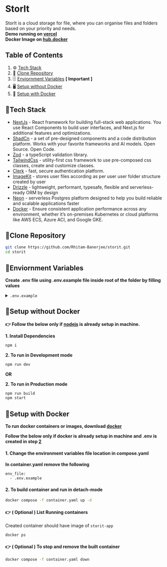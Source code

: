 # StorIt

StorIt is a cloud storage for file, where you can organise files and folders based on your priority and needs.
<br/>**Demo running on [vercel](https://storit-lac.vercel.app/)**
<br/>**Docker Image on [hub.docker](https://hub.docker.com/r/rhitamdev/storit)**

## Table of Contents

1. ⚙️ [Tech Stack](#tech-stack)
2. 📁 [Clone Repository](#clone)
3. 🗄️ [Enviornment Variables](#env) **[ Important ]**
4. 🖥️ [Setup without Docker](#setup)
5. 🐋 [Setup with Docker](#setup-docker)

## 🔗<a name="tech-stack">Tech Stack</a>

- [NextJs](https://nextjs.org/) - React framework for building full-stack web applications. You use React Components to build user interfaces, and Next.js for additional features and optimizations.
- [ShadCn](https://ui.shadcn.com/) - a set of pre-designed components and a code distribution platform. Works with your favorite frameworks and AI models. Open Source. Open Code.
- [Zod](https://zod.dev/) - a typeScript validation library.
- [TailwindCss](https://tailwindcss.com/) - utility-first css framework to use pre-composed css classes, create and customize classes.
- [Clerk](https://clerk.com/) - fast, secure authentication platform.
- [ImageKit](https://imagekit.io/) - stores user files according as per user user folder structure created by user
- [Drizzle](https://orm.drizzle.team/) - lightweight, performant, typesafe, flexible and serverless-ready ORM by design
- [Neon](https://neon.com/) - serverless Postgres platform designed to help you build reliable and scalable applications faster
- [Docker](https://www.docker.com/) - Ensure consistent application performance across any environment, whether it’s on-premises Kubernetes or cloud platforms like AWS ECS, Azure ACI, and Google GKE.

## 🔗<a name="clone">Clone Repository</a>

```bash
git clone https://github.com/Rhitam-Banerjee/storit.git
cd storit
```

## 🔗<a name="env">Enviornment Variables</a>

**Create .env file using .env.example file inside root of the folder by filling values**

<details>
<summary> <code>.env.example</code></summary>

```bash
# clerk initialization
NEXT_PUBLIC_CLERK_PUBLISHABLE_KEY=
CLERK_SECRET_KEY=

# Database configuration
DATABASE_URL=

# Imagekit config
NEXT_PUBLIC_IMAGEKIT_URL_ENDPOINT=
NEXT_PUBLIC_IMAGEKIT_PUBLIC_KEY=
IMAGEKIT_PRIVATE_KEY=

# Next.js configuration ClERK
NEXT_PUBLIC_CLERK_SIGN_IN_URL=
NEXT_PUBLIC_CLERK_SIGN_UP_URL=
NEXT_PUBLIC_CLERK_AFTER_SIGN_IN_URL=
NEXT_PUBLIC_CLERK_AFTER_SIGN_UP_URL=

# Fallback URL for Clerk
NEXT_PUBLIC_CLERK_SIGN_IN_FALLBACK_REDIRECT_URL=
NEXT_PUBLIC_CLERK_SIGN_UP_FALLBACK_REDIRECT_URL=
```

</details>

## 🔗<a name="setup">Setup without Docker</a>

**👉 Follow the below only if [nodejs](https://nodejs.org/en) is already setup in machine.**<br/>

**1. Install Dependencies**

```bash
npm i
```

**2. To run in Development mode**

```bash
npm run dev
```

**OR**

**2. To run in Production mode**

```bash
npm run build
npm start
```

## 🔗<a name="setup-docker">Setup with Docker</a>

**To run docker containers or images, download [docker](https://www.docker.com/)**

**Follow the below only if docker is already setup in machine and .env is created in step [2](#env)** <br/>

#### 1. Change the environment variables file location in compose.yaml

**In container.yaml remove the following**

```
env_file:
  - .env.example
```

#### 2. To build container and run in detach-mode

```bash
docker compose -f container.yaml up -d
```

#### 👉 ( Optional ) List Running containers

Created container should have image of `storit-app`

```bash
docker ps
```

#### 👉 ( Optional ) To stop and remove the built container

```bash
docker compose -f container.yaml down
```
